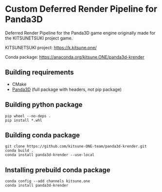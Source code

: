 Custom Deferred Render Pipeline for Panda3D
===========================================

Deferred Render Pipeline for the Panda3D game engine
originally made for the KITSUNETSUKI project game.

KITSUNETSUKI project: https://k.kitsune.one/

Conda package: https://anaconda.org/kitsune.ONE/panda3d-krender


Building requirements
---------------------

* CMake
* [Panda3D](https://www.panda3d.org/) (full package with headers, not pip package)


Building python package
-----------------------

```
pip wheel --no-deps .
pip install *.whl
```


Building conda package
----------------------

```
git clone https://github.com/kitsune-ONE-team/panda3d-krender.git
conda build .
conda install panda3d-krender --use-local
```


Installing prebuild conda package
---------------------------------

```
conda config --add channels kitsune.one
conda install panda3d-krender
```
